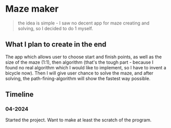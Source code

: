 # Maze maker
> the idea is simple - I saw no decent app for maze creating and solving, so I decided to do 1 myself.

## What I plan to create in the end
The app which allows user to choose start and finish points, as well as the size of the maze (1:1), then algorithm (that's the tough part - because I found no real algorithm which I would like to implement, so I have to invent a bicycle now). Then I will give user chance to solve the maze, and after solving, the path-fining-algorithm will show the fastest way possible.

## Timeline
### 04-2024
Started the project. Want to make at least the scratch of the program. 

